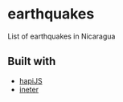 earthquakes
===========

List of earthquakes in Nicaragua

## Built with

* [hapiJS](http://hapijs.com/)
* [ineter](https://www.npmjs.com/package/ineter)
